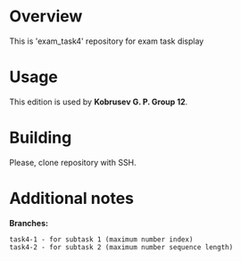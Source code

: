 # Overview

This is 'exam_task4' repository for exam task display

# Usage

This edition is used by **Kobrusev G. P. Group 12**.

# Building

Please, clone repository with SSH.

# Additional notes

<b>Branches:</b>

	task4-1 - for subtask 1 (maximum number index)
	task4-2 - for subtask 2 (maximum number sequence length)
